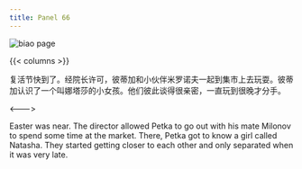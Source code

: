 ```yaml
---
title: Panel 66
---
```


 ![biao page](./../../../images/biao/seifert0726_biao_0060_066.jpg)

{{< columns >}}



复活节快到了。经院长许可，彼蒂加和小伙伴米罗诺夫一起到集市上去玩耍。彼蒂加认识了一个叫娜塔莎的小女孩。他们彼此谈得很亲密，一直玩到很晚才分手。

<--->


Easter was near. The director allowed Petka to go out with his mate Milonov to spend some time at the market. There, Petka got to know a girl called Natasha. They started getting closer to each other and only separated when it was very late.